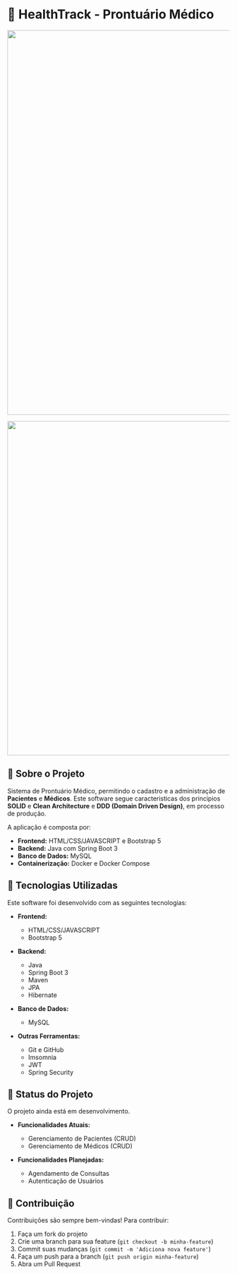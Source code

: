 # 🏥 HealthTrack - Prontuário Médico

<p align="center">
  <img width="1342" height="871" alt="image" src="https://github.com/user-attachments/assets/655c61ae-b1c8-40e1-90c3-393728c72ce1" />
</p>

<p align="center">
  <img width="1323" height="757" alt="image" src="https://github.com/user-attachments/assets/f8577dee-0e6a-4879-af51-1784cef04ec5" />
</p>

## 📌 Sobre o Projeto

Sistema de Prontuário Médico, permitindo o cadastro e a administração de **Pacientes** e **Médicos**. Este software segue caracteristicas dos principios **SOLID** e **Clean Architecture** e **DDD (Domain Driven Design)**, em processo de produção.

A aplicação é composta por:

- **Frontend:** HTML/CSS/JAVASCRIPT e Bootstrap 5
- **Backend:** Java com Spring Boot 3
- **Banco de Dados:** MySQL
- **Containerização:** Docker e Docker Compose

## 🚀 Tecnologias Utilizadas

Este software foi desenvolvido com as seguintes tecnologias:

- **Frontend:**

  - HTML/CSS/JAVASCRIPT
  - Bootstrap 5

- **Backend:**

  - Java
  - Spring Boot 3
  - Maven
  - JPA
  - Hibernate

- **Banco de Dados:**

  - MySQL

- **Outras Ferramentas:**

  - Git e GitHub
  - Imsomnia
  - JWT
  - Spring Security

## 🔧 Status do Projeto

O projeto ainda está em desenvolvimento.

- **Funcionalidades Atuais:**

  - Gerenciamento de Pacientes (CRUD)
  - Gerenciamento de Médicos (CRUD)

- **Funcionalidades Planejadas:**

  - Agendamento de Consultas
  - Autenticação de Usuários

## 🤝 Contribuição

Contribuições são sempre bem-vindas! Para contribuir:

1. Faça um fork do projeto
2. Crie uma branch para sua feature (`git checkout -b minha-feature`)
3. Commit suas mudanças (`git commit -m 'Adiciona nova feature'`)
4. Faça um push para a branch (`git push origin minha-feature`)
5. Abra um Pull Request
